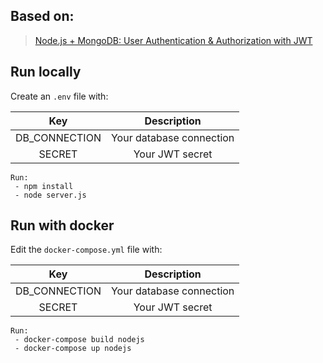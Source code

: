 ## Based on:

> [Node.js + MongoDB: User Authentication & Authorization with JWT](https://bezkoder.com/node-js-mongodb-auth-jwt/)

## Run locally

Create an `.env` file with:

|      Key      |       Description        |
| :-----------: | :----------------------: |
| DB_CONNECTION | Your database connection |
|    SECRET     |     Your JWT secret      |

```
Run:
 - npm install
 - node server.js
```

## Run with docker

Edit the `docker-compose.yml` file with:

|      Key      |       Description        |
| :-----------: | :----------------------: |
| DB_CONNECTION | Your database connection |
|    SECRET     |     Your JWT secret      |

```
Run:
 - docker-compose build nodejs
 - docker-compose up nodejs
```

